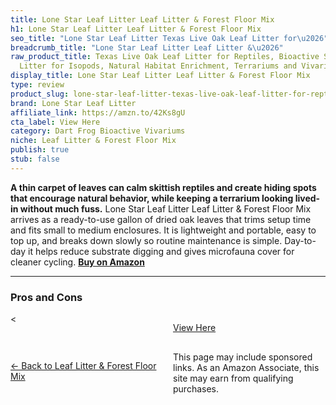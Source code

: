 ```yaml
---
title: Lone Star Leaf Litter Leaf Litter & Forest Floor Mix
h1: Lone Star Leaf Litter Leaf Litter & Forest Floor Mix
seo_title: "Lone Star Leaf Litter Texas Live Oak Leaf Litter for\u2026"
breadcrumb_title: "Lone Star Leaf Litter Leaf Litter &\u2026"
raw_product_title: Texas Live Oak Leaf Litter for Reptiles, Bioactive Substrate, Leaf
  Litter for Isopods, Natural Habitat Enrichment, Terrariums and Vivariums, (1 Gallon)
display_title: Lone Star Leaf Litter Leaf Litter & Forest Floor Mix
type: review
product_slug: lone-star-leaf-litter-texas-live-oak-leaf-litter-for-reptiles-bioactive-1d8bb538
brand: Lone Star Leaf Litter
affiliate_link: https://amzn.to/42Ks8gU
cta_label: View Here
category: Dart Frog Bioactive Vivariums
niche: Leaf Litter & Forest Floor Mix
publish: true
stub: false
---
```


<div id="intro" class="full-width">
  <p><strong>A thin carpet of leaves can calm skittish reptiles and create hiding spots that encourage natural behavior, while keeping a terrarium looking lived-in without much fuss.</strong> Lone Star Leaf Litter Leaf Litter & Forest Floor Mix arrives as a ready-to-use gallon of dried oak leaves that trims setup time and fits small to medium enclosures. It is lightweight and portable, easy to top up, and breaks down slowly so routine maintenance is simple. Day-to-day it helps reduce substrate digging and gives microfauna cover for cleaner cycling. <a href="https://amzn.to/42Ks8gU" rel="nofollow sponsored noopener" target="_blank"><strong>Buy on Amazon</strong></a></p>
</div>

<hr />
<h3 id="pros-cons">Pros and Cons</h3>
<div class="pc-grid" style="display:grid;grid-template-columns:1fr 1fr;gap:16px;">
  <
<p><a class="btn" href="https://amzn.to/42Ks8gU" target="_blank" rel="nofollow sponsored noopener">View Here</a></p>
<p><a href="/roundups/dart-frog-bioactive-vivariums/leaf-litter-forest-floor-mix/">← Back to Leaf Litter & Forest Floor Mix</a></p>
<aside class="disclosure">This page may include sponsored links. As an Amazon Associate, this site may earn from qualifying purchases.</aside>
